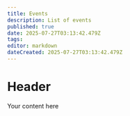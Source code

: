 ```yaml
---
title: Events
description: List of events
published: true
date: 2025-07-27T03:13:42.479Z
tags: 
editor: markdown
dateCreated: 2025-07-27T03:13:42.479Z
---
```


# Header
Your content here